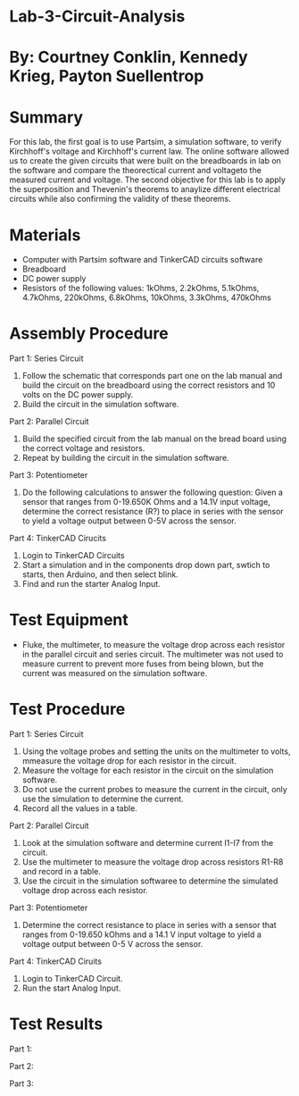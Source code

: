 # Lab-3-Circuit-Analysis
# By: Courtney Conklin, Kennedy Krieg, Payton Suellentrop 
# Summary 
For this lab, the first goal is to use Partsim, a simulation software, to verify Kirchhoff's voltage and Kirchhoff's current law. The online software allowed us to create the given circuits that were built on the breadboards in lab on the software  and compare the theorectical current and voltageto the measured current and voltage. The second objective for this lab is to apply the superposition and Thevenin's theorems to anaylize different electrical circuits while also confirming the validity of these theorems. 
# Materials
- Computer with Partsim software and TinkerCAD circuits software
- Breadboard 
- DC power supply 
- Resistors of the following values: 1kOhms, 2.2kOhms, 5.1kOhms, 4.7kOhms, 220kOhms, 6.8kOhms, 10kOhms, 3.3kOhms, 470kOhms
# Assembly Procedure
Part 1: Series Circuit
1. Follow the schematic that corresponds part one on the lab manual and build the circuit on the breadboard using the correct resistors and 10 volts on the DC power supply. 
2. Build the circuit in the simulation software. 

Part 2: Parallel Circuit 
1. Build the specified circuit from the lab manual on the bread board using the correct voltage and resistors. 
2. Repeat by building the circuit in the simulation software. 

Part 3: Potentiometer
1. Do the following calculations to answer the following question: Given a sensor that ranges from 0-19.650K Ohms and a 14.1V input voltage, determine the correct resistance (R?) to place in series with the sensor to yield a voltage output between 0-5V across the sensor.

Part 4: TinkerCAD Cirucits 
1. Login to TinkerCAD Circuits 
2. Start a simulation and in the components drop down part, swtich to starts, then Arduino, and then select blink. 
3. Find and run the starter Analog Input. 

# Test Equipment 
- Fluke, the multimeter, to measure the voltage drop across each resistor in the parallel circuit and series circuit. The multimeter was not used to measure current to prevent more fuses from being blown, but the current was measured on the simulation software. 
# Test Procedure 
Part 1: Series Circuit 
1. Using the voltage probes and setting the units on the multimeter to volts, mmeasure the voltage drop for each resistor in the circuit. 
2. Measure the voltage for each resistor in the circuit on the simulation software. 
3. Do not use the current probes to measure the current in the circuit, only use the simulation to determine the current.
4. Record all the values in a table.

Part 2: Parallel Circuit 
1. Look at the simulation software and determine current I1-I7 from the circuit. 
2. Use the multimeter to measure the voltage drop across resistors R1-R8 and record in a table. 
3. Use the circuit in the simulation softwaree to determine the simulated voltage drop across each resistor. 

Part 3: Potentiometer
1. Determine the correct resistance to place in series with a sensor that ranges from 0-19.650 kOhms and a 14.1 V input voltage to yield a voltage output between 0-5 V across the sensor. 

Part 4: TinkerCAD Ciruits 
1. Login to TinkerCAD Circuit. 
2. Run the start Analog Input. 

# Test Results 
Part 1: 

Part 2: 

Part 3: 

